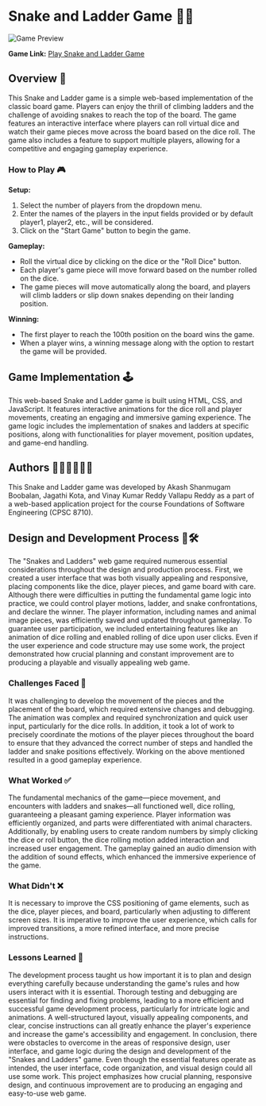 # Snake and Ladder Game 🐍🎲

![Game Preview](link_to_your_image_here)

**Game Link:** [Play Snake and Ladder Game](https://sbakash.github.io/cpsc8710/)

## Overview 📜
This Snake and Ladder game is a simple web-based implementation of the classic board game. Players can enjoy the thrill of climbing ladders and the challenge of avoiding snakes to reach the top of the board. The game features an interactive interface where players can roll virtual dice and watch their game pieces move across the board based on the dice roll. The game also includes a feature to support multiple players, allowing for a competitive and engaging gameplay experience.

### How to Play 🎮

**Setup:**
1. Select the number of players from the dropdown menu.
2. Enter the names of the players in the input fields provided or by default player1, player2, etc., will be considered.
3. Click on the "Start Game" button to begin the game.

**Gameplay:**
- Roll the virtual dice by clicking on the dice or the "Roll Dice" button.
- Each player's game piece will move forward based on the number rolled on the dice.
- The game pieces will move automatically along the board, and players will climb ladders or slip down snakes depending on their landing position.

**Winning:**
- The first player to reach the 100th position on the board wins the game.
- When a player wins, a winning message along with the option to restart the game will be provided.

## Game Implementation 🕹️
This web-based Snake and Ladder game is built using HTML, CSS, and JavaScript. It features interactive animations for the dice roll and player movements, creating an engaging and immersive gaming experience. The game logic includes the implementation of snakes and ladders at specific positions, along with functionalities for player movement, position updates, and game-end handling.

## Authors 👨‍💻👩‍💻👨‍💻
This Snake and Ladder game was developed by Akash Shanmugam Boobalan, Jagathi Kota, and Vinay Kumar Reddy Vallapu Reddy as a part of a web-based application project for the course Foundations of Software Engineering (CPSC 8710).

## Design and Development Process 🎨🛠️
The "Snakes and Ladders" web game required numerous essential considerations throughout the design and production process. First, we created a user interface that was both visually appealing and responsive, placing components like the dice, player pieces, and game board with care. Although there were difficulties in putting the fundamental game logic into practice, we could control player motions, ladder, and snake confrontations, and declare the winner. The player information, including names and animal image pieces, was efficiently saved and updated throughout gameplay. To guarantee user participation, we included entertaining features like an animation of dice rolling and enabled rolling of dice upon user clicks. Even if the user experience and code structure may use some work, the project demonstrated how crucial planning and constant improvement are to producing a playable and visually appealing web game.

### Challenges Faced 🚧
It was challenging to develop the movement of the pieces and the placement of the board, which required extensive changes and debugging. The animation was complex and required synchronization and quick user input, particularly for the dice rolls. In addition, it took a lot of work to precisely coordinate the motions of the player pieces throughout the board to ensure that they advanced the correct number of steps and handled the ladder and snake positions effectively. Working on the above mentioned resulted in a good gameplay experience.

### What Worked ✅
The fundamental mechanics of the game—piece movement, and encounters with ladders and snakes—all functioned well, dice rolling, guaranteeing a pleasant gaming experience. Player information was efficiently organized, and parts were differentiated with animal characters. Additionally, by enabling users to create random numbers by simply clicking the dice or roll button, the dice rolling motion added interaction and increased user engagement. The gameplay gained an audio dimension with the addition of sound effects, which enhanced the immersive experience of the game.

### What Didn't ❌
It is necessary to improve the CSS positioning of game elements, such as the dice, player pieces, and board, particularly when adjusting to different screen sizes. It is imperative to improve the user experience, which calls for improved transitions, a more refined interface, and more precise instructions.

### Lessons Learned 🧐
The development process taught us how important it is to plan and design everything carefully because understanding the game's rules and how users interact with it is essential. Thorough testing and debugging are essential for finding and fixing problems, leading to a more efficient and successful game development process, particularly for intricate logic and animations. A well-structured layout, visually appealing components, and clear, concise instructions can all greatly enhance the player's experience and increase the game's accessibility and engagement. In conclusion, there were obstacles to overcome in the areas of responsive design, user interface, and game logic during the design and development of the "Snakes and Ladders" game. Even though the essential features operate as intended, the user interface, code organization, and visual design could all use some work. This project emphasizes how crucial planning, responsive design, and continuous improvement are to producing an engaging and easy-to-use web game.

